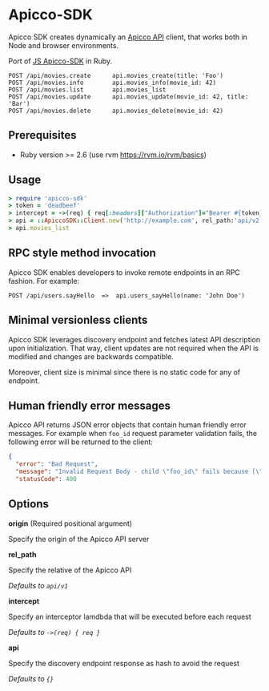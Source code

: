 # Apicco-SDK

Apicco SDK creates dynamically an [Apicco API](https://github.com/SokratisVidros/apicco/blob/master/lib/README.md) client, that works both in Node and browser environments.

Port of [JS Apicco-SDK](../js/README.md) in Ruby.

```
POST /api/movies.create      api.movies_create(title: 'Foo')
POST /api/movies.info        api.movies_info(movie_id: 42)
POST /api/movies.list        api.movies_list
POST /api/movies.update      api.movies_update(movie_id: 42, title: 'Bar')
POST /api/movies.delete      api.movies_delete(movie_id: 42)
```

## Prerequisites

- Ruby version >= 2.6 (use rvm https://rvm.io/rvm/basics)

## Usage

```ruby
> require 'apicco-sdk'
> token = 'deadbeef'
> intercept = ->(req) { req[:headers]["Authorization"]="Bearer #{token}" }
> api = ::ApiccoSDK::Client.new('http://example.com', rel_path:'api/v2', intercept:intercept)
> api.movies_list
```

## RPC style method invocation

Apicco SDK enables developers to invoke remote endpoints in an RPC fashion. For example:

```
POST /api/users.sayHello  =>  api.users_sayHello(name: 'John Doe')
```

## Minimal versionless clients

Apicco SDK leverages discovery endpoint and fetches latest API description upon initialization. That way, client updates are not required when the API is modified and changes are backwards compatible.

Moreover, client size is minimal since there is no static code for any of endpoint.

## Human friendly error messages

Apicco API returns JSON error objects that contain human friendly error messages. For example when `foo_id` request parameter validation fails, the following error will be returned to the client:

```json
{
  "error": "Bad Request",
  "message": "Invalid Request Body - child \"foo_id\" fails because [\"foo_id\" must be a number]",
  "statusCode": 400
```

## Options

**origin** (Required positional argument)

Specify the origin of the Apicco API server

**rel_path**

Specify the relative of the Apicco API

_Defaults to `api/v1`_

**intercept**

Specify an interceptor lamdbda that will be executed before each request

_Defaults to `->(req) { req }`_

**api**

Specify the discovery endpoint response as hash to avoid the request

_Defaults to `{}`_
